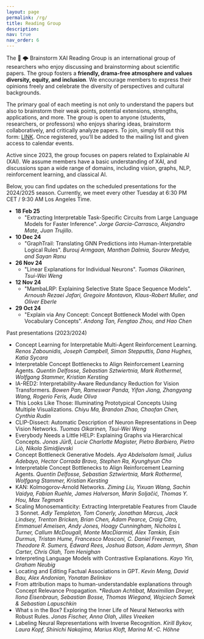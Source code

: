 ```yaml
---
layout: page
permalink: /rg/
title: Reading Group
description:
nav: true
nav_order: 6
---
```


The :brain: :cloud_with_lightning: Brainstorm XAI Reading Group is an international group of researchers who enjoy discussing and brainstorming about scientific papers. The group fosters a **friendly, drama-free atmosphere and values diversity, equity, and inclusion**. We encourage members to express their opinions freely and celebrate the diversity of perspectives and cultural backgrounds.

The primary goal of each meeting is not only to understand the papers but also to brainstorm their weak points, potential extensions, strengths, applications, and more. The group is open to anyone (students, researchers, or professors) who enjoys sharing ideas, brainstorm collaboratively, and critically analyze papers. To join, simply fill out this form: <a href="https://forms.gle/UJKV2nhZkwKzJsfU9">LINK</a>. Once registered, you’ll be added to the mailing list and given access to calendar events.

Active since 2023, the group focuses on papers related to Explainable AI (XAI). We assume members have a basic understanding of XAI, and discussions span a wide range of domains, including vision, graphs, NLP, reinforcement learning, and classical AI.

Below, you can find updates on the scheduled presentations for the 2024/2025 season. Currently, we meet every other Tuesday at 6:30 PM CET / 9:30 AM Los Angeles Time.

- **18 Feb 25**
  - "Extracting Interpretable Task-Specific Circuits from Large Language Models for Faster Inference". *Jorge Garcia-Carrasco, Alejandro Mate, Juan Trujillo*.
- **10 Dec 24**
  - "GraphTrail: Translating GNN Predictions into Human-Interpretable Logical Rules". *Burouj Armgaan, Manthan Dalmia, Sourav Medya, and Sayan Ranu*
- **26 Nov 24**
  - "Linear Explanations for Individual Neurons". *Tuomas Oikarinen, Tsui-Wei Weng*
- **12 Nov 24**
  - "MambaLRP: Explaining Selective State Space Sequence Models". *Arnoush Rezaei Jafari, Gregoire Montavon, Klaus-Robert Muller, and Oliver Eberle*
- **29 Oct 24**
  - "Explain via Any Concept: Concept Bottleneck Model with Open Vocabulary Concepts". *Andong Tan, Fengtao Zhou, and Hao Chen*

Past presentations (2023/2024)
- Concept Learning for Interpretable Multi-Agent Reinforcement Learning. *Renos Zabounidis, Joseph Campbell, Simon Stepputtis, Dana Hughes, Katia Sycara*
- Interpretable Concept Bottlenecks to Align Reinforcement Learning Agents. *Quentin Delfosse, Sebastian Sztwiertnia, Mark Rothermel, Wolfgang Stammer, Kristian Kersting*
- IA-RED2: Interpretability-Aware Redundancy Reduction for Vision Transformers. *Bowen Pan, Rameswar Panda, Yifan Jiang, Zhangyang Wang, Rogerio Feris, Aude Oliva*
- This Looks Like Those: Illuminating Prototypical Concepts Using Multiple Visualizations. *Chiyu Ma, Brandon Zhao, Chaofan Chen, Cynthia Rudin*
- CLIP-Dissect: Automatic Description of Neuron Representations in Deep Vision Networks. *Tuomas Oikarinen, Tsui-Wei Weng*
- Everybody Needs a Little HELP: Explaining Graphs via Hierarchical Concepts. *Jonas Jürß, Lucie Charlotte Magister, Pietro Barbiero, Pietro Liò, Nikola Simidjievski*
- Concept Bottleneck Generative Models. *Aya Abdelsalam Ismail, Julius Adebayo, Hector Corrada Bravo, Stephen Ra, Kyunghyun Cho*
- Interpretable Concept Bottlenecks to Align Reinforcement Learning Agents. *Quentin Delfosse, Sebastian Sztwiertnia, Mark Rothermel, Wolfgang Stammer, Kristian Kersting*
- KAN: Kolmogorov-Arnold Networks. *Ziming Liu, Yixuan Wang, Sachin Vaidya, Fabian Ruehle, James Halverson, Marin Soljačić, Thomas Y. Hou, Max Tegmark*
- Scaling Monosemanticity: Extracting Interpretable Features from Claude 3 Sonnet. *Adly Templeton, Tom Conerly, Jonathan Marcus, Jack Lindsey, Trenton Bricken, Brian Chen, Adam Pearce, Craig Citro, Emmanuel Ameisen, Andy Jones, Hoagy Cunningham, Nicholas L Turner, Callum McDougall, Monte MacDiarmid, Alex Tamkin, Esin Durmus, Tristan Hume, Francesco Mosconi, C. Daniel Freeman, Theodore R. Sumers, Edward Rees, Joshua Batson, Adam Jermyn, Shan Carter, Chris Olah, Tom Henighan*
- Interpreting Language Models with Contrastive Explanations. *Kayo Yin, Graham Neubig*
- Locating and Editing Factual Associations in GPT. *Kevin Meng, David Bau, Alex Andonian, Yonatan Belinkov*
- From attribution maps to human-understandable explanations through Concept Relevance Propagation. **Reduan Achtibat, Maximilian Dreyer, Ilona Eisenbraun, Sebastian Bosse, Thomas Wiegand, Wojciech Samek & Sebastian Lapuschkin*
- What s in the Box? Exploring the Inner Life of Neural Networks with Robust Rules. *Jonas Fischer, Anna Olah, Jilles Vreeken*
- Labeling Neural Representations with Inverse Recognition. *Kirill Bykov, Laura Kopf, Shinichi Nakajima, Marius Kloft, Marina M.-C. Höhne*